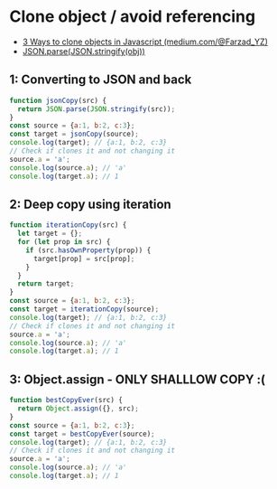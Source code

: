 # Clone object / avoid referencing

* [3 Ways to clone objects in Javascript (medium.com/@Farzad_YZ)](https://medium.com/@Farzad_YZ/3-ways-to-clone-objects-in-javascript-f752d148054d)
* [JSON.parse(JSON.stringify(obj)) ](https://stackoverflow.com/a/5344074)

## 1: Converting to JSON and back

```js
function jsonCopy(src) {
  return JSON.parse(JSON.stringify(src));
}
const source = {a:1, b:2, c:3};
const target = jsonCopy(source);
console.log(target); // {a:1, b:2, c:3}
// Check if clones it and not changing it
source.a = 'a';
console.log(source.a); // 'a'
console.log(target.a); // 1
```

## 2: Deep copy using iteration

```js
function iterationCopy(src) {
  let target = {};
  for (let prop in src) {
    if (src.hasOwnProperty(prop)) {
      target[prop] = src[prop];
    }
  }
  return target;
}
const source = {a:1, b:2, c:3};
const target = iterationCopy(source);
console.log(target); // {a:1, b:2, c:3}
// Check if clones it and not changing it
source.a = 'a';
console.log(source.a); // 'a'
console.log(target.a); // 1
```

## 3: Object.assign - ONLY SHALLLOW COPY :(

```js
function bestCopyEver(src) {
  return Object.assign({}, src);
}
const source = {a:1, b:2, c:3};
const target = bestCopyEver(source);
console.log(target); // {a:1, b:2, c:3}
// Check if clones it and not changing it
source.a = 'a';
console.log(source.a); // 'a'
console.log(target.a); // 1
```
